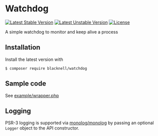 # Watchdog
[![Latest Stable Version](https://poser.pugx.org/blacknell/watchdog/v/stable)](https://packagist.org/packages/blacknell/watchdog)
[![Latest Unstable Version](https://poser.pugx.org/blacknell/watchdog/v/unstable)](https://packagist.org/packages/blacknell/watchdog)
[![License](https://poser.pugx.org/blacknell/watchdog/license)](https://packagist.org/packages/blacknell/watchdog)

A simple watchdog to monitor and keep alive a process
## Installation

Install the latest version with
```
$ composer require blacknell/watchdog
```
## Sample code
See [example/wrapper.php](https://github.com/blacknell/watchdog/blob/master/example/wrapper.php)
## Logging
PSR-3 logging is supported via [monolog/monolog](https://github.com/Seldaek/monolog) by passing 
an optional `Logger` object to the API constructor.